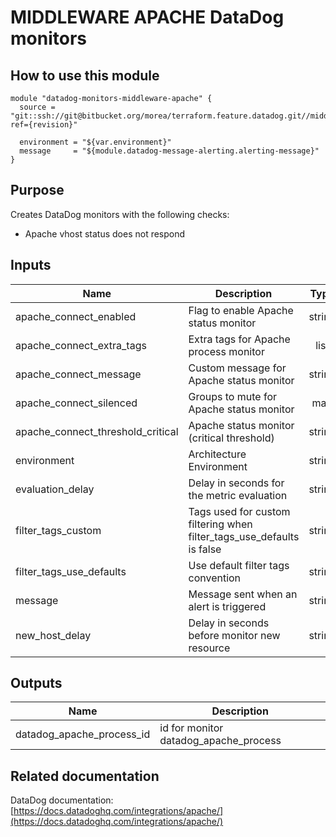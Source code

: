 # MIDDLEWARE APACHE DataDog monitors

## How to use this module

```
module "datadog-monitors-middleware-apache" {
  source = "git::ssh://git@bitbucket.org/morea/terraform.feature.datadog.git//middleware/apache?ref={revision}"

  environment = "${var.environment}"
  message     = "${module.datadog-message-alerting.alerting-message}"
}

```

## Purpose

Creates DataDog monitors with the following checks:

- Apache vhost status does not respond

## Inputs

| Name | Description | Type | Default | Required |
|------|-------------|:----:|:-----:|:-----:|
| apache_connect_enabled | Flag to enable Apache status monitor | string | `true` | no |
| apache_connect_extra_tags | Extra tags for Apache process monitor | list | `[]` | no |
| apache_connect_message | Custom message for Apache status monitor | string | `` | no |
| apache_connect_silenced | Groups to mute for Apache status monitor | map | `{}` | no |
| apache_connect_threshold_critical | Apache status monitor (critical threshold) | string | `1.1754943508222875e-38` | no |
| environment | Architecture Environment | string | - | yes |
| evaluation_delay | Delay in seconds for the metric evaluation | string | `15` | no |
| filter_tags_custom | Tags used for custom filtering when filter_tags_use_defaults is false | string | `*` | no |
| filter_tags_use_defaults | Use default filter tags convention | string | `true` | no |
| message | Message sent when an alert is triggered | string | - | yes |
| new_host_delay | Delay in seconds before monitor new resource | string | `300` | no |

## Outputs

| Name | Description |
|------|-------------|
| datadog_apache_process_id | id for monitor datadog_apache_process |

## Related documentation

DataDog documentation: [https://docs.datadoghq.com/integrations/apache/](https://docs.datadoghq.com/integrations/apache/)
